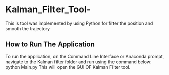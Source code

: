 # Kalman_Filter_Tool-
This is tool was implemented by using Python for filter the position and smooth the trajectory
## How to Run The Application
To run the application, on the Command Line Interface or Anaconda prompt, navigate 
to the Kalman filter folder and run using the command below:
python Main.py
This will open the GUI OF Kalman Filter tool. 
